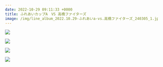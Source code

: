```yaml
---
date: 2022-10-29 09:11:33 +0000
title: ふれあいカップA　VS 高橋ファイターズ
image: /img/line_album_2022.10.29-ふれあいa-vs.高橋ファイターズ_240305_1.jpg
---
```

![](/img/line_album_2022.10.29-ふれあいa-vs.高橋ファイターズ_240305_2.jpg)

![](/img/line_album_2022.10.29-ふれあいa-vs.高橋ファイターズ_240305_3.jpg)

![](/img/line_album_2022.10.29-ふれあいa-vs.高橋ファイターズ_240305_4.jpg)

![](/img/line_album_2022.10.29-ふれあいa-vs.高橋ファイターズ_240305_5.jpg)
